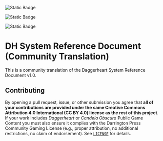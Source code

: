 ![Static Badge](https://img.shields.io/badge/License-CC--BY--4.0-blue?style=for-the-badge&link=https%3A%2F%2Fcreativecommons.org%2Flicenses%2Fby%2F4.0%2F)

![Static Badge](https://img.shields.io/badge/License-DPCGL-blue?style=for-the-badge&link=https://darringtonpress.com/license/)


![Static Badge](https://img.shields.io/badge/License-DPCGL-blue?style=for-the-badge&link=https%3A%2F%2Fdarringtonpress.com%2Flicense%2F)

# DH System Reference Document (Community Translation)

This is a community translation of the Daggerheart System Reference Document v1.0.


## Contributing

By opening a pull request, issue, or other submission you agree that **all of
your contributions are provided under the same Creative Commons Attribution 4.0
International (CC BY 4.0) license as the rest of this project**.  
If your work includes *Daggerheart* or *Candela Obscura* Public Game Content you
must also ensure it complies with the Darrington Press Community Gaming
License (e.g., proper attribution, no additional restrictions, no claim of
endorsement). See [`LICENSE`](./LICENSE) for details.